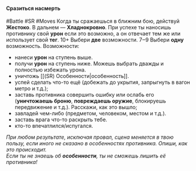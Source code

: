 #### **Сразиться насмерть**

#Battle #SR #Moves 
Когда ты сражаешься в ближним бою, действуй **Жестоко**. В дальнем — **Хладнокровно**.
При успехе ты наносишь противнику свой **урон** если это возможно, а он отвечает тем же или использует свой **тег**.
10+ Выбери **две** возможности.
7‒9 Выбери **одну** возможность.
Возможности:
- нанеси **урон** на ступень выше.
- получи **урон** на ступень ниже. Можешь выбрать дважды и полностью избежать урона.
- уничтожь [[(SR) Особенности|особенность]].
- успей сделать что-то ещё (добежать до укрытия, запрыгнуть в вагон метро и т.д.); 
- заставь противника совершить ошибку или ослабь его (**уничтожаешь броню**, **повреждаешь оружие**, блокируешь передвижение и т.д.). Расскажи, как это вышло;
- завладей чем-либо (предметом, человеком, местом и т.д.).
- заставь врага что-то раскрыть тебе.
- кто-то впечатлился/испугался.

*При любом результате, исключая провал, сцена меняется в твою пользу, если иного не сказано в особенностях противника. Опиши, как это происходит.*  
*Если ты не знаешь об **особенности**, ты не сможешь лишить её противника!*